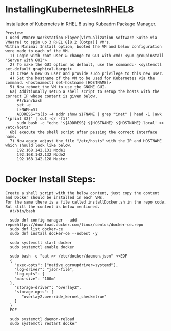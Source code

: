 # InstallingKubernetesInRHEL8
Installation of Kubernetes in RHEL 8 using Kubeadm Package Manager.

    Preview:
    I used VMWare Workstation Player(Virtualization Software Suite via VMWare) to spin up 3 RHEL 8[8.2 (Ootpa)] VM's.
    Within Minimal Install option, booted the VM and below configuration were made to each of the VM.
      1) Login with root user & change to GUI with cmd: <yum groupinstall "Server with GUI">
      2) To make the GUI option as default, use the command:- <systemctl set-default graphical.target>
      3) Creae a new OS user and provide sudo privilege to this new user.
      4) Set the hostname of the VM to be used for Kubernetes via the command. <hostnamectl set-hostname [HOSTNAME]>
      5) Now reboot the VM to use the GNOME GUI.
      6a) Additionally setup a shell script to setup the hosts with the correct IP whose content is given below.
         #!/bin/bash
         set -e
         IFNAME=$1
         ADDRESS="$(ip -4 addr show $IFNAME | grep "inet" | head -1 |awk '{print $2}' | cut -d/ -f1)"
         sudo bash -c "echo '${ADDRESS} ${HOSTNAME} ${HOSTNAME}.local' >> /etc/hosts"
      6b) execute the shell script after passing the correct Interface name. 
      7) Now again adjust the file "/etc/hosts" with the IP and HOSTNAME which should look like below.
         192.168.142.131 Node1
         192.168.142.132 Node2
         192.168.142.128 Master
    

Docker Install Steps:
=================

    Create a shell script with the below content, just copy the content and Docker should be installed in each VMs.
    For the same there is a file called installDocker.sh in the repo code. But still the content is below mentioned.
      #!/bin/bash
      
      sudo dnf config-manager --add-repo=https://download.docker.com/linux/centos/docker-ce.repo
      sudo dnf list docker-ce
      sudo dnf install docker-ce --nobest -y
      
      sudo systemctl start docker
      sudo systemctl enable docker
      
      sudo bash -c "cat >> /etc/docker/daemon.json" <<EOF
      {
        "exec-opts": ["native.cgroupdriver=systemd"],
        "log-driver": "json-file",
        "log-opts": {
        "max-size": "100m"
      },
        "storage-driver": "overlay2",
        "storage-opts": [
           "overlay2.override_kernel_check=true"
        ]
      }
      EOF
      
      sudo systemctl daemon-reload
      sudo systemctl restart docker
    
